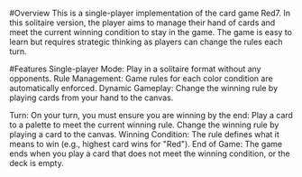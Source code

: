 #Overview
This is a single-player implementation of the card game Red7. 
In this solitaire version, the player aims to manage their hand of cards 
and meet the current winning condition to stay in the game. The game
is easy to learn but requires strategic thinking as players can change the rules each turn.

#Features
Single-player Mode: Play in a solitaire format without any opponents.
Rule Management: Game rules for each color condition are automatically enforced.
Dynamic Gameplay: Change the winning rule by playing cards from your hand to the canvas.

Turn: On your turn, you must ensure you are winning by the end:
Play a card to a palette to meet the current winning rule.
Change the winning rule by playing a card to the canvas.
Winning Condition: The rule defines what it means to win (e.g., highest card wins for "Red").
End of Game: The game ends when you play a card that does not meet the winning condition, or the deck is empty.

